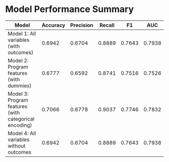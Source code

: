 # Model Performance Summary

| Model | Accuracy | Precision | Recall | F1 | AUC |
|-------|----------|-----------|--------|----|---------|
| Model 1: All variables (with outcomes) | 0.6942 | 0.6704 | 0.8889 | 0.7643 | 0.7938 |
| Model 2: Program features (with dummies) | 0.6777 | 0.6592 | 0.8741 | 0.7516 | 0.7526 |
| Model 3: Program features (with categorical encoding) | 0.7066 | 0.6778 | 0.9037 | 0.7746 | 0.7832 |
| Model 4: All variables without outcomes | 0.6942 | 0.6704 | 0.8889 | 0.7643 | 0.7938 |
